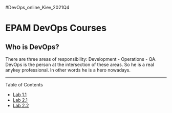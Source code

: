 #DevOps_online_Kiev_2021Q4
<h1>EPAM DevOps Courses</h1>
<h2>Who is DevOps?</h2>
There are three areas of responsibility: Development - Operations - QA.
DevOps is the person at the intersection of these areas.
So he is a real anykey professional. In other words he is a hero nowadays.
<hr>Table of Contents
<ul>
<li><a href=m1/task1.1/readme.md>Lab 1.1
<li><a href=m2/task2.1/readme.md>Lab 2.1
<li><a href=m2/task2.2/readme.md>Lab 2.2
</ul>
